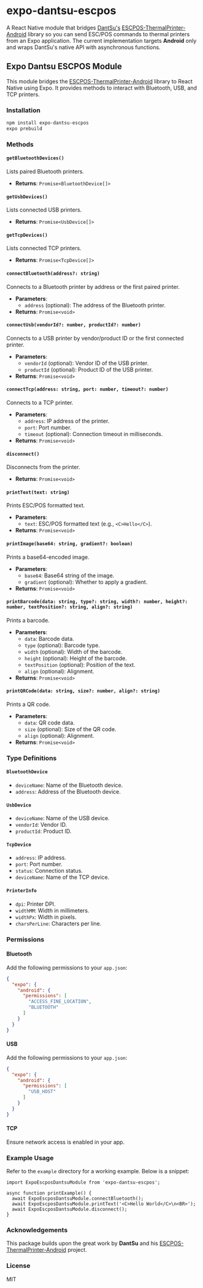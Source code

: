 # expo-dantsu-escpos

A React Native module that bridges [DantSu's](https://github.com/DantSu) [ESCPOS-ThermalPrinter-Android](https://github.com/DantSu/ESCPOS-ThermalPrinter-Android) library so you can send ESC/POS commands to thermal printers from an Expo application. The current implementation targets **Android** only and wraps DantSu's native API with asynchronous functions.

## Expo Dantsu ESCPOS Module

This module bridges the [ESCPOS-ThermalPrinter-Android](https://github.com/DantSu/ESCPOS-ThermalPrinter-Android) library to React Native using Expo. It provides methods to interact with Bluetooth, USB, and TCP printers.

### Installation

```bash
npm install expo-dantsu-escpos
expo prebuild
```

### Methods

#### `getBluetoothDevices()`
Lists paired Bluetooth printers.
- **Returns**: `Promise<BluetoothDevice[]>`

#### `getUsbDevices()`
Lists connected USB printers.
- **Returns**: `Promise<UsbDevice[]>`

#### `getTcpDevices()`
Lists connected TCP printers.
- **Returns**: `Promise<TcpDevice[]>`

#### `connectBluetooth(address?: string)`
Connects to a Bluetooth printer by address or the first paired printer.
- **Parameters**:
  - `address` (optional): The address of the Bluetooth printer.
- **Returns**: `Promise<void>`

#### `connectUsb(vendorId?: number, productId?: number)`
Connects to a USB printer by vendor/product ID or the first connected printer.
- **Parameters**:
  - `vendorId` (optional): Vendor ID of the USB printer.
  - `productId` (optional): Product ID of the USB printer.
- **Returns**: `Promise<void>`

#### `connectTcp(address: string, port: number, timeout?: number)`
Connects to a TCP printer.
- **Parameters**:
  - `address`: IP address of the printer.
  - `port`: Port number.
  - `timeout` (optional): Connection timeout in milliseconds.
- **Returns**: `Promise<void>`

#### `disconnect()`
Disconnects from the printer.
- **Returns**: `Promise<void>`

#### `printText(text: string)`
Prints ESC/POS formatted text.
- **Parameters**:
  - `text`: ESC/POS formatted text (e.g., `<C>Hello</C>`).
- **Returns**: `Promise<void>`

#### `printImage(base64: string, gradient?: boolean)`
Prints a base64-encoded image.
- **Parameters**:
  - `base64`: Base64 string of the image.
  - `gradient` (optional): Whether to apply a gradient.
- **Returns**: `Promise<void>`

#### `printBarcode(data: string, type?: string, width?: number, height?: number, textPosition?: string, align?: string)`
Prints a barcode.
- **Parameters**:
  - `data`: Barcode data.
  - `type` (optional): Barcode type.
  - `width` (optional): Width of the barcode.
  - `height` (optional): Height of the barcode.
  - `textPosition` (optional): Position of the text.
  - `align` (optional): Alignment.
- **Returns**: `Promise<void>`

#### `printQRCode(data: string, size?: number, align?: string)`
Prints a QR code.
- **Parameters**:
  - `data`: QR code data.
  - `size` (optional): Size of the QR code.
  - `align` (optional): Alignment.
- **Returns**: `Promise<void>`

### Type Definitions

#### `BluetoothDevice`
- `deviceName`: Name of the Bluetooth device.
- `address`: Address of the Bluetooth device.

#### `UsbDevice`
- `deviceName`: Name of the USB device.
- `vendorId`: Vendor ID.
- `productId`: Product ID.

#### `TcpDevice`
- `address`: IP address.
- `port`: Port number.
- `status`: Connection status.
- `deviceName`: Name of the TCP device.

#### `PrinterInfo`
- `dpi`: Printer DPI.
- `widthMM`: Width in millimeters.
- `widthPx`: Width in pixels.
- `charsPerLine`: Characters per line.

### Permissions

#### Bluetooth
Add the following permissions to your `app.json`:
```json
{
  "expo": {
    "android": {
      "permissions": [
        "ACCESS_FINE_LOCATION",
        "BLUETOOTH"
      ]
    }
  }
}
```

#### USB
Add the following permissions to your `app.json`:
```json
{
  "expo": {
    "android": {
      "permissions": [
        "USB_HOST"
      ]
    }
  }
}
```

#### TCP
Ensure network access is enabled in your app.

### Example Usage

Refer to the `example` directory for a working example. Below is a snippet:

```tsx
import ExpoEscposDantsuModule from 'expo-dantsu-escpos';

async function printExample() {
  await ExpoEscposDantsuModule.connectBluetooth();
  await ExpoEscposDantsuModule.printText('<C>Hello World</C>\n<BR>');
  await ExpoEscposDantsuModule.disconnect();
}
```

### Acknowledgements

This package builds upon the great work by **DantSu** and his [ESCPOS-ThermalPrinter-Android](https://github.com/DantSu/ESCPOS-ThermalPrinter-Android) project.

### License

MIT
